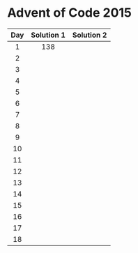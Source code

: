 # Advent of Code 2015

| Day | Solution 1 | Solution 2 |
| :-: | :--------: | :--------: |
| 1 | 138 |  |
| 2 |  |  |
| 3 |  |  | 
| 4 |  |  |
| 5 |  |  |
| 6 |  |  |
| 7 |  |  |
| 8 |  |  |
| 9 |  |  |
| 10|  |  |
| 11|  |  |
| 12|  |  |
| 13|  |  |
| 14|  |  |
| 15|  |  |
| 16|  |  |
| 17|  |  |
| 18|  |  |
